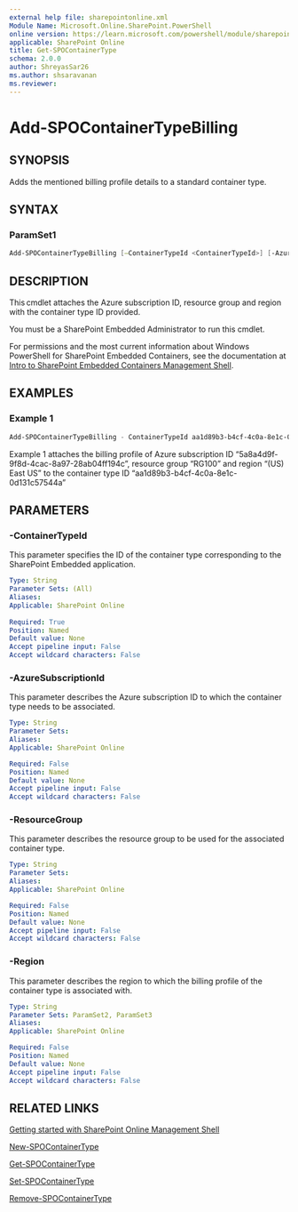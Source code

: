 ```yaml
---
external help file: sharepointonline.xml
Module Name: Microsoft.Online.SharePoint.PowerShell
online version: https://learn.microsoft.com/powershell/module/sharepoint-online/add-spocontainertypebilling
applicable: SharePoint Online
title: Get-SPOContainerType
schema: 2.0.0
author: ShreyasSar26
ms.author: shsaravanan
ms.reviewer:
---
```


# Add-SPOContainerTypeBilling

## SYNOPSIS

Adds the mentioned billing profile details to a standard container type. 

## SYNTAX

### ParamSet1

```powershell
Add-SPOContainerTypeBilling [–ContainerTypeId <ContainerTypeId>] [-AzureSubscriptionId <AzureSubscriptionId>] [-ResourceGroup <ResourceGroup>] [-Region <Region>] 
```


## DESCRIPTION

This cmdlet attaches the Azure subscription ID, resource group and region with the container type ID provided.

You must be a SharePoint Embedded Administrator to run this cmdlet.

For permissions and the most current information about Windows PowerShell for SharePoint Embedded Containers, see the documentation at [Intro to SharePoint Embedded Containers Management Shell](/powershell/sharepoint/sharepoint-online/introduction-sharepoint-online-management-shell).

## EXAMPLES

### Example 1

```powershell
Add-SPOContainerTypeBilling - ContainerTypeId aa1d89b3-b4cf-4c0a-8e1c-0d131c57544a -AzureSubscriptionId 5a8a4d9f-9f8d-4cac-8a97-28ab04ff194c -ResourceGroup "RG100" -Region "(US) East US“ 
```

Example 1 attaches the billing profile of Azure subscription ID “5a8a4d9f-9f8d-4cac-8a97-28ab04ff194c”, resource group “RG100” and region “(US) East US” to the container type ID “aa1d89b3-b4cf-4c0a-8e1c-0d131c57544a” 


## PARAMETERS

### -ContainerTypeId
 
This parameter specifies the ID of the container type corresponding to the SharePoint Embedded application.
```yaml
Type: String
Parameter Sets: (All)
Aliases:
Applicable: SharePoint Online
 
Required: True
Position: Named
Default value: None
Accept pipeline input: False
Accept wildcard characters: False
```

### -AzureSubscriptionId

This parameter describes the Azure subscription ID to which the container type needs to be associated.

```yaml
Type: String
Parameter Sets: 
Aliases:
Applicable: SharePoint Online

Required: False
Position: Named
Default value: None
Accept pipeline input: False
Accept wildcard characters: False
```


### -ResourceGroup

This parameter describes the resource group to be used for the associated container type.

```yaml
Type: String
Parameter Sets: 
Aliases:
Applicable: SharePoint Online

Required: False
Position: Named
Default value: None
Accept pipeline input: False
Accept wildcard characters: False
```

### -Region

This parameter describes the region to which the billing profile of the container type is associated with.

```yaml
Type: String
Parameter Sets: ParamSet2, ParamSet3
Aliases:
Applicable: SharePoint Online

Required: False
Position: Named
Default value: None
Accept pipeline input: False
Accept wildcard characters: False
```

## RELATED LINKS

[Getting started with SharePoint Online Management Shell](/powershell/sharepoint/sharepoint-online/connect-sharepoint-online)

[New-SPOContainerType](./New-SPOContainerType.md)

[Get-SPOContainerType](./Get-SPOContainerType.md)

[Set-SPOContainerType](./Set-SPOContainerType.md)

[Remove-SPOContainerType](./Remove-SPOContainerType.md)
